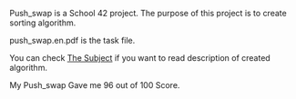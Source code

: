 Push_swap is a School 42 project. The purpose of this project is to create sorting algorithm.

push_swap.en.pdf is the task file.

You can check [The Subject](https://github.com/iayni/Push_swap/blob/main/en.subject.pdf) if you want to read description of created algorithm.

My Push_swap Gave me 96 out of 100 Score.
